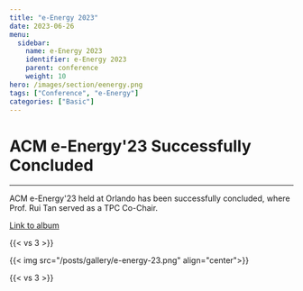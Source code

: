 ```yaml
---
title: "e-Energy 2023"
date: 2023-06-26
menu:
  sidebar:
    name: e-Energy 2023
    identifier: e-Energy 2023
    parent: conference
    weight: 10
hero: /images/section/eenergy.png
tags: ["Conference", "e-Energy"]
categories: ["Basic"]
---
```

# ACM e-Energy'23 Successfully Concluded

---

ACM e-Energy'23 held at Orlando has been successfully concluded, where Prof. Rui Tan served as a TPC Co-Chair.

[Link to album](https://photos.app.goo.gl/tjZaK8zn49CD1ACN9)

{{< vs 3 >}}

{{< img src="/posts/gallery/e-energy-23.png" align="center">}}

{{< vs 3 >}}
